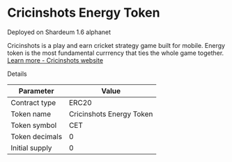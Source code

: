 # Cricinshots Energy Token
Deployed on Shardeum 1.6 alphanet

Cricinshots is a play and earn cricket strategy game built for mobile. Energy token is the most fundamental currrency that ties the whole game together. [Learn more - Cricinshots website](https://cricinshots.com)

Details

|Parameter|Value|
|---|---|
| Contract type | ERC20 |
| Token name | Cricinshots Energy Token |
| Token symbol | CET |
| Token decimals | 0 |
| Initial supply | 0 |